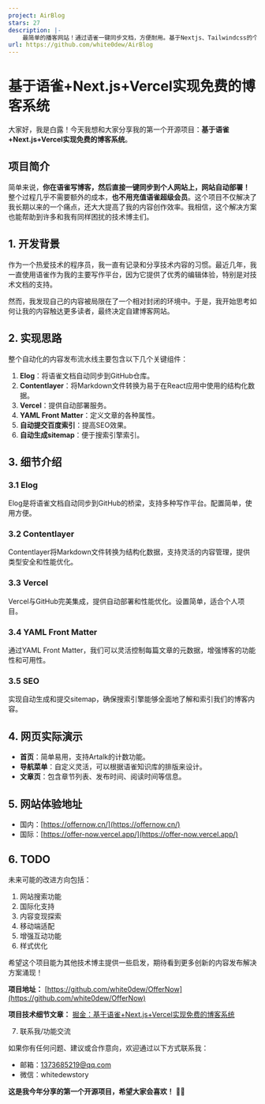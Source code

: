 ```yaml
---
project: AirBlog
stars: 27
description: |-
    最简单的播客网站！通过语雀一键同步文档，方便耐用。基于Nextjs、Tailwindcss的个人博客网站，
url: https://github.com/white0dew/AirBlog
---
```


# 基于语雀+Next.js+Vercel实现免费的博客系统

大家好，我是白露！今天我想和大家分享我的第一个开源项目：**基于语雀+Next.js+Vercel实现免费的博客系统**。

## 项目简介

简单来说，**你在语雀写博客，然后直接一键同步到个人网站上，网站自动部署！** 整个过程几乎不需要额外的成本，**也不用充值语雀超级会员**。这个项目不仅解决了我长期以来的一个痛点，还大大提高了我的内容创作效率。我相信，这个解决方案也能帮助到许多和我有同样困扰的技术博主们。

## 1. 开发背景

作为一个热爱技术的程序员，我一直有记录和分享技术内容的习惯。最近几年，我一直使用语雀作为我的主要写作平台，因为它提供了优秀的编辑体验，特别是对技术文档的支持。

然而，我发现自己的内容被局限在了一个相对封闭的环境中。于是，我开始思考如何让我的内容触达更多读者，最终决定自建博客网站。

## 2. 实现思路

整个自动化的内容发布流水线主要包含以下几个关键组件：

1. **Elog**：将语雀文档自动同步到GitHub仓库。
2. **Contentlayer**：将Markdown文件转换为易于在React应用中使用的结构化数据。
3. **Vercel**：提供自动部署服务。
4. **YAML Front Matter**：定义文章的各种属性。
5. **自动提交百度索引**：提高SEO效果。
6. **自动生成sitemap**：便于搜索引擎索引。

## 3. 细节介绍

### 3.1 Elog

Elog是将语雀文档自动同步到GitHub的桥梁，支持多种写作平台。配置简单，使用方便。

### 3.2 Contentlayer

Contentlayer将Markdown文件转换为结构化数据，支持灵活的内容管理，提供类型安全和性能优化。

### 3.3 Vercel

Vercel与GitHub完美集成，提供自动部署和性能优化。设置简单，适合个人项目。

### 3.4 YAML Front Matter

通过YAML Front Matter，我们可以灵活控制每篇文章的元数据，增强博客的功能性和可用性。

### 3.5 SEO

实现自动生成和提交sitemap，确保搜索引擎能够全面地了解和索引我们的博客内容。

## 4. 网页实际演示

- **首页**：简单易用，支持Artalk的计数功能。
- **导航菜单**：自定义灵活，可以根据语雀知识库的排版来设计。
- **文章页**：包含章节列表、发布时间、阅读时间等信息。

## 5. 网站体验地址

- 国内：[https://offernow.cn/](https://offernow.cn/)
- 国际：[https://offer-now.vercel.app/](https://offer-now.vercel.app/)

## 6. TODO

未来可能的改进方向包括：

1. 网站搜索功能
2. 国际化支持
3. 内容变现探索
4. 移动端适配
5. 增强互动功能
6. 样式优化

希望这个项目能为其他技术博主提供一些启发，期待看到更多创新的内容发布解决方案涌现！

**项目地址：** [https://github.com/white0dew/OfferNow](https://github.com/white0dew/OfferNow)

**项目技术细节文章：**
[掘金：基于语雀+Next.js+Vercel实现免费的博客系统](https://juejin.cn/post/7390671667313934355)

7. 联系我/功能交流

如果你有任何问题、建议或合作意向，欢迎通过以下方式联系我：

- 邮箱：1373685219@qq.com
- 微信：whitedewstory

**这是我今年分享的第一个开源项目，希望大家会喜欢！** 🎇🎇

